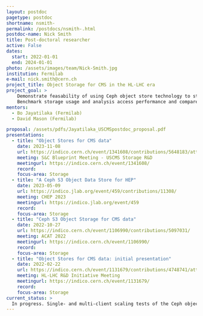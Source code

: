 ```yaml
---
layout: postdoc
pagetype: postdoc
shortname: nsmith-
permalink: /postdocs/nsmith-.html
postdoc-name: Nick Smith
title: Post-doctoral researcher
active: False
dates:
  start: 2022-01-01
  end: 2024-01-01
photo: /assets/images/team/Nick-Smith.jpg
institution: Fermilab
e-mail: nick.smith@cern.ch
project_title: Object Storage for CMS in the HL-LHC era
project_goal: >
    Demonstrate feasability of using Ceph object store technology to store and retrieve CMS event data products at a finer granularity than file-level.
    Benchmark storage usage and analysis access performance and compare to traditional file-level storage solutions.
mentors:
  - Bo Jayatilaka (Fermilab)
  - David Mason (Fermilab)

proposal: /assets/pdfs/Jayatilaka_USCMSpostdoc_proposal.pdf
presentations:
  - title: "Object Stores for CMS data"
    date: 2023-11-08
    url: https://indico.cern.ch/event/1341608/contributions/5648183/attachments/2748905/4784080/ncsmith-blueprint-objectstores.pdf
    meeting: S&C Blueprint Meeting - USCMS Storage R&D
    meetingurl: https://indico.cern.ch/event/1341608/
    record: 
    focus-area: Storage
  - title: "A Ceph S3 Object Data Store for HEP"
    date: 2023-05-09
    url: https://indico.jlab.org/event/459/contributions/11308/
    meeting: CHEP 2023
    meetingurl: https://indico.jlab.org/event/459
    record: 
    focus-area: Storage
  - title: "Ceph S3 Object Storage for CMS data"
    date: 2022-10-27
    url: https://indico.cern.ch/event/1106990/contributions/5097031/
    meeting: ACAT 2022
    meetingurl: https://indico.cern.ch/event/1106990/
    record: 
    focus-area: Storage
  - title: "Object Stores for CMS data: initial presentation"
    date: 2022-02-22
    url: https://indico.cern.ch/event/1131679/contributions/4748741/attachments/2396026/4096861/ncsmith-uscms-objectstores.pdf
    meeting: HL-LHC R&D Initiative Meeting
    meetingurl: https://indico.cern.ch/event/1131679/
    record: 
    focus-area: Storage
current_status: >
  In progress. Single- and multi-client scaling tests of the Ceph object service were presented at CHEP, proceedings to be posted. Now working with CMSSW Core Framework team and RNTuple developers to integrate RNTuple into CMSSW, to leverage RNTuple object storage backend capabilities rather than writing a custom implementation. An automated data ingestion system demonstrator is being developed, where FTS transfers files directly to the S3 endpoint, which then triggers a conversion routine to explode the files into the object data format.
---
```

